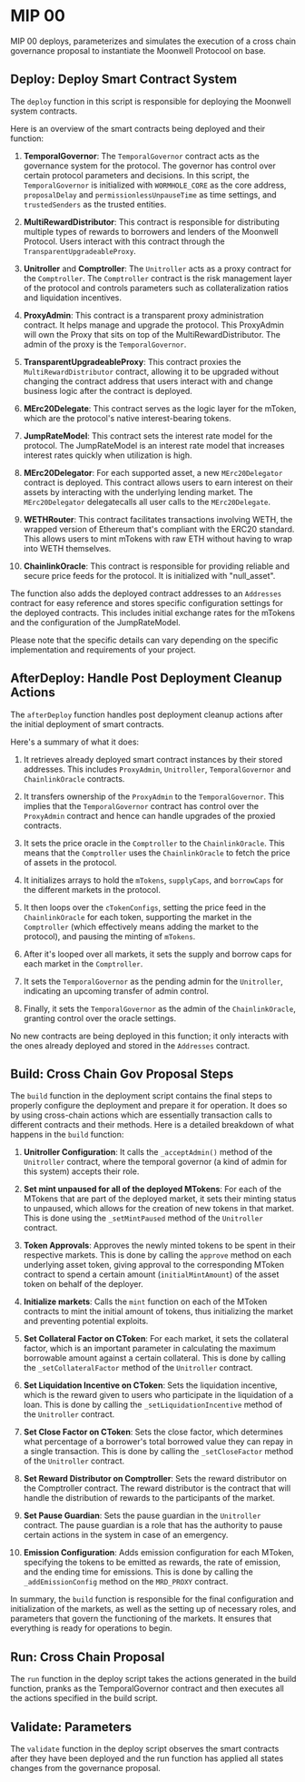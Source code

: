 # MIP 00

MIP 00 deploys, parameterizes and simulates the execution of a cross chain governance proposal to instantiate the Moonwell Protocool on base.

## Deploy: Deploy Smart Contract System

The `deploy` function in this script is responsible for deploying the Moonwell system contracts.

Here is an overview of the smart contracts being deployed and their function:

1. **TemporalGovernor**: The `TemporalGovernor` contract acts as the governance system for the protocol. The governor has control over certain protocol parameters and decisions. In this script, the `TemporalGovernor` is initialized with `WORMHOLE_CORE` as the core address, `proposalDelay` and `permissionlessUnpauseTime` as time settings, and `trustedSenders` as the trusted entities.

2. **MultiRewardDistributor**: This contract is responsible for distributing multiple types of rewards to borrowers and lenders of the Moonwell Protocol. Users interact with this contract through the `TransparentUpgradeableProxy`.

3. **Unitroller** and **Comptroller**: The `Unitroller` acts as a proxy contract for the `Comptroller`. The `Comptroller` contract is the risk management layer of the protocol and controls parameters such as collateralization ratios and liquidation incentives.

4. **ProxyAdmin**: This contract is a transparent proxy administration contract. It helps manage and upgrade the protocol. This ProxyAdmin will own the Proxy that sits on top of the MultiRewardDistributor. The admin of the proxy is the `TemporalGovernor`.

5. **TransparentUpgradeableProxy**: This contract proxies the `MultiRewardDistributor` contract, allowing it to be upgraded without changing the contract address that users interact with and change business logic after the contract is deployed.

6. **MErc20Delegate**: This contract serves as the logic layer for the mToken, which are the protocol's native interest-bearing tokens.

7. **JumpRateModel**: This contract sets the interest rate model for the protocol. The JumpRateModel is an interest rate model that increases interest rates quickly when utilization is high.

8. **MErc20Delegator**: For each supported asset, a new `MErc20Delegator` contract is deployed. This contract allows users to earn interest on their assets by interacting with the underlying lending market. The `MErc20Delegator` delegatecalls all user calls to the `MErc20Delegate`.

9. **WETHRouter**: This contract facilitates transactions involving WETH, the wrapped version of Ethereum that's compliant with the ERC20 standard. This allows users to mint mTokens with raw ETH without having to wrap into WETH themselves.

10. **ChainlinkOracle**: This contract is responsible for providing reliable and secure price feeds for the protocol. It is initialized with "null_asset".

The function also adds the deployed contract addresses to an `Addresses` contract for easy reference and stores specific configuration settings for the deployed contracts. This includes initial exchange rates for the mTokens and the configuration of the JumpRateModel.

Please note that the specific details can vary depending on the specific implementation and requirements of your project.

## AfterDeploy: Handle Post Deployment Cleanup Actions

The `afterDeploy` function handles post deployment cleanup actions after the initial deployment of smart contracts.

Here's a summary of what it does:

1. It retrieves already deployed smart contract instances by their stored addresses. This includes `ProxyAdmin`, `Unitroller`, `TemporalGovernor` and `ChainlinkOracle` contracts.

2. It transfers ownership of the `ProxyAdmin` to the `TemporalGovernor`. This implies that the `TemporalGovernor` contract has control over the `ProxyAdmin` contract and hence can handle upgrades of the proxied contracts.

3. It sets the price oracle in the `Comptroller` to the `ChainlinkOracle`. This means that the `Comptroller` uses the `ChainlinkOracle` to fetch the price of assets in the protocol.

4. It initializes arrays to hold the `mTokens`, `supplyCaps`, and `borrowCaps` for the different markets in the protocol.

5. It then loops over the `cTokenConfigs`, setting the price feed in the `ChainlinkOracle` for each token, supporting the market in the `Comptroller` (which effectively means adding the market to the protocol), and pausing the minting of `mTokens`.

6. After it's looped over all markets, it sets the supply and borrow caps for each market in the `Comptroller`.

7. It sets the `TemporalGovernor` as the pending admin for the `Unitroller`, indicating an upcoming transfer of admin control.

8. Finally, it sets the `TemporalGovernor` as the admin of the `ChainlinkOracle`, granting control over the oracle settings.

No new contracts are being deployed in this function; it only interacts with the ones already deployed and stored in the `Addresses` contract.

## Build: Cross Chain Gov Proposal Steps

The `build` function in the deployment script contains the final steps to properly configure the deployment and prepare it for operation. It does so by using cross-chain actions which are essentially transaction calls to different contracts and their methods. Here is a detailed breakdown of what happens in the `build` function:

1. **Unitroller Configuration**: It calls the `_acceptAdmin()` method of the `Unitroller` contract, where the temporal governor (a kind of admin for this system) accepts their role.

2. **Set mint unpaused for all of the deployed MTokens**: For each of the MTokens that are part of the deployed market, it sets their minting status to unpaused, which allows for the creation of new tokens in that market. This is done using the `_setMintPaused` method of the `Unitroller` contract.

3. **Token Approvals**: Approves the newly minted tokens to be spent in their respective markets. This is done by calling the `approve` method on each underlying asset token, giving approval to the corresponding MToken contract to spend a certain amount (`initialMintAmount`) of the asset token on behalf of the deployer.

4. **Initialize markets**: Calls the `mint` function on each of the MToken contracts to mint the initial amount of tokens, thus initializing the market and preventing potential exploits.

5. **Set Collateral Factor on CToken**: For each market, it sets the collateral factor, which is an important parameter in calculating the maximum borrowable amount against a certain collateral. This is done by calling the `_setCollateralFactor` method of the `Unitroller` contract.

6. **Set Liquidation Incentive on CToken**: Sets the liquidation incentive, which is the reward given to users who participate in the liquidation of a loan. This is done by calling the `_setLiquidationIncentive` method of the `Unitroller` contract.

7. **Set Close Factor on CToken**: Sets the close factor, which determines what percentage of a borrower's total borrowed value they can repay in a single transaction. This is done by calling the `_setCloseFactor` method of the `Unitroller` contract.

8. **Set Reward Distributor on Comptroller**: Sets the reward distributor on the Comptroller contract. The reward distributor is the contract that will handle the distribution of rewards to the participants of the market.

9. **Set Pause Guardian**: Sets the pause guardian in the `Unitroller` contract. The pause guardian is a role that has the authority to pause certain actions in the system in case of an emergency.

10. **Emission Configuration**: Adds emission configuration for each MToken, specifying the tokens to be emitted as rewards, the rate of emission, and the ending time for emissions. This is done by calling the `_addEmissionConfig` method on the `MRD_PROXY` contract.

In summary, the `build` function is responsible for the final configuration and initialization of the markets, as well as the setting up of necessary roles, and parameters that govern the functioning of the markets. It ensures that everything is ready for operations to begin.

## Run: Cross Chain Proposal

The `run` function in the deploy script takes the actions generated in the build function, pranks as the TemporalGovernor contract and then executes all the actions specified in the build script.

## Validate: Parameters

The `validate` function in the deploy script observes the smart contracts after they have been deployed and the run function has applied all states changes from the governance proposal.
